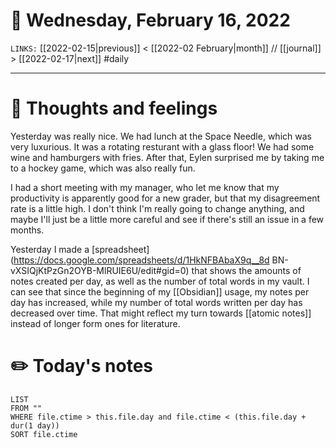 # 📅 Wednesday, February 16, 2022
`LINKS:` [[2022-02-15|previous]] < [[2022-02 February|month]] // [[journal]] > [[2022-02-17|next]] 
#daily

---
# 💭 Thoughts and feelings
Yesterday was really nice. We had lunch at the Space Needle, which was very luxurious. It was a rotating resturant with a glass floor! We had some wine and hamburgers with fries. After that, Eylen surprised me by taking me to a hockey game, which was also really fun.

I had a short meeting with my manager, who let me know that my productivity is apparently good for a new grader, but that my disagreement rate is a little high. I don't think I'm really going to change anything, and maybe I'll just be a little more careful and see if there's still an issue in a few months. 

Yesterday I made a [spreadsheet](https://docs.google.com/spreadsheets/d/1HkNFBAbaX9q__8d BN-vXSIQjKtPzGn2OYB-MlRUIE6U/edit#gid=0) that shows the amounts of notes created per day, as well as the number of total words in my vault. I can see that since the beginning of my [[Obsidian]] usage, my notes per day has increased, while my number of total words written per day has decreased over time. That might reflect my turn towards [[atomic notes]] instead of longer form ones for literature. 

# ✏️ Today's notes
```dataview
LIST 
FROM ""
WHERE file.ctime > this.file.day and file.ctime < (this.file.day + dur(1 day))
SORT file.ctime
```
